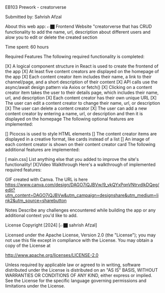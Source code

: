 EB103 Prework - creatorverse

Submitted by: Sahrish Afzal

About this web app: 👉🏿 Frontend Website "creatorverse that has CRUD functionality to add the name, url, description about different users and alow you to edit or delete the created section

Time spent: 60 hours

Required Features
The following required functionality is completed:

[X] A logical component structure in React is used to create the frontend of the app
[X] At least five content creators are displayed on the homepage of the app
[X] Each content creator item includes their name, a link to their channel/page, and a short description of their content
[X] API calls use the async/await design pattern via Axios or fetch()
[X] Clicking on a content creator item takes the user to their details page, which includes their name, url, and description
[X] Each content creator has their own unique URL
[X] The user can edit a content creator to change their name, url, or description
[X] The user can delete a content creator
[X] The user can add a new content creator by entering a name, url, or description and then it is displayed on the homepage
The following optional features are implemented:

[] Picocss is used to style HTML elements
[] The content creator items are displayed in a creative format, like cards instead of a list
[] An image of each content creator is shown on their content creator card
The following additional features are implemented:

[ main.css] List anything else that you added to improve the site's functionality!
[X]Video Walkthrough
Here's a walkthrough of implemented required features:

GIF created with Canva. The URL is here
https://www.canva.com/design/DAGO7iQJBVw/9_vkQYxPqnVNtrvdlkDQeg/edit?utm_content=DAGO7iQJBVw&utm_campaign=designshare&utm_medium=link2&utm_source=sharebutton

Notes
Describe any challenges encountered while building the app or any additional context you'd like to add.

License
Copyright [2024] [👉🏿 sahrish Afzal]

Licensed under the Apache License, Version 2.0 (the "License"); you may not use this file except in compliance with the License. You may obtain a copy of the License at

http://www.apache.org/licenses/LICENSE-2.0

Unless required by applicable law or agreed to in writing, software distributed under the License is distributed on an "AS IS" BASIS, WITHOUT WARRANTIES OR CONDITIONS OF ANY KIND, either express or implied. See the License for the specific language governing permissions and limitations under the License.
